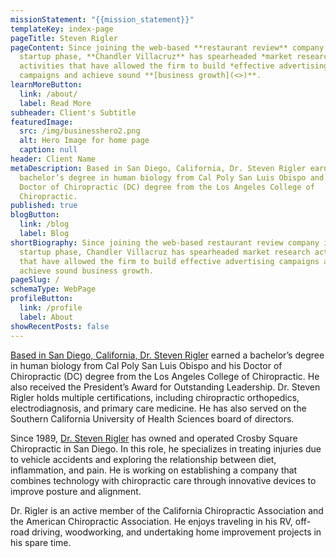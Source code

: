 ```yaml
---
missionStatement: "{{mission_statement}}"
templateKey: index-page
pageTitle: Steven Rigler
pageContent: Since joining the web-based **restaurant review** company in its
  startup phase, **Chandler Villacruz** has spearheaded *market research*
  activities that have allowed the firm to build *effective advertising*
  campaigns and achieve sound **[business growth](<>)**.
learnMoreButton:
  link: /about/
  label: Read More
subheader: Client's Subtitle
featuredImage:
  src: /img/businesshero2.png
  alt: Hero Image for home page
  caption: null
header: Client Name
metaDescription: Based in San Diego, California, Dr. Steven Rigler earned a
  bachelor’s degree in human biology from Cal Poly San Luis Obispo and his
  Doctor of Chiropractic (DC) degree from the Los Angeles College of
  Chiropractic.
published: true
blogButton:
  link: /blog
  label: Blog
shortBiography: Since joining the web-based restaurant review company in its
  startup phase, Chandler Villacruz has spearheaded market research activities
  that have allowed the firm to build effective advertising campaigns and
  achieve sound business growth.
pageSlug: /
schemaType: WebPage
profileButton:
  link: /profile
  label: About
showRecentPosts: false
---
```

[Based in San Diego, California, Dr. Steven Rigler](https://stevenrigler.weebly.com/) earned a bachelor’s degree in human biology from Cal Poly San Luis Obispo and his Doctor of Chiropractic (DC) degree from the Los Angeles College of Chiropractic. He also received the President’s Award for Outstanding Leadership. Dr. Steven Rigler holds multiple certifications, including chiropractic orthopedics, electrodiagnosis, and primary care medicine. He has also served on the Southern California University of Health Sciences board of directors.

Since 1989, [Dr. Steven Rigler](https://www.flickr.com/people/stevenrigler/) has owned and operated Crosby Square Chiropractic in San Diego. In this role, he specializes in treating injuries due to vehicle accidents and exploring the relationship between diet, inflammation, and pain. He is working on establishing a company that combines technology with chiropractic care through innovative devices to improve posture and alignment.

Dr. Rigler is an active member of the California Chiropractic Association and the American Chiropractic Association. He enjoys traveling in his RV, off-road driving, woodworking, and undertaking home improvement projects in his spare time.